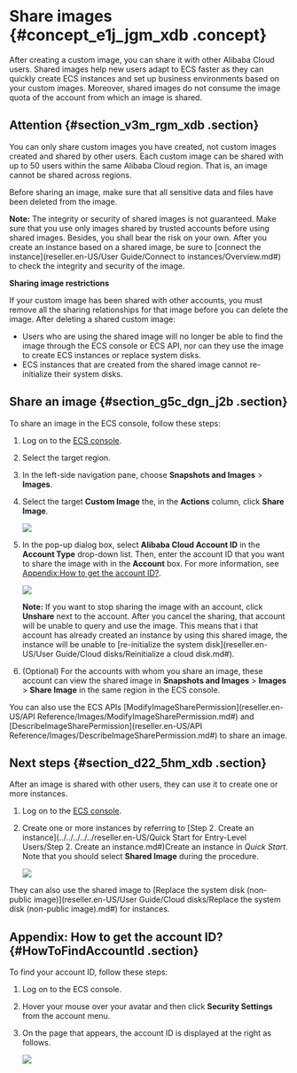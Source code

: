 # Share images {#concept_e1j_jgm_xdb .concept}

After creating a custom image, you can share it with other Alibaba Cloud users. Shared images help new users adapt to ECS faster as they can quickly create ECS instances and set up business environments based on your custom images. Moreover, shared images do not consume the image quota of the account from which an image is shared.

## Attention {#section_v3m_rgm_xdb .section}

You can only share custom images you have created, not custom images created and shared by other users. Each custom image can be shared with up to 50 users within the same Alibaba Cloud region. That is, an image cannot be shared across regions.

Before sharing an image, make sure that all sensitive data and files have been deleted from the image.

**Note:** The integrity or security of shared images is not guaranteed. Make sure that you use only images shared by trusted accounts before using shared images. Besides, you shall bear the risk on your own. After you create an instance based on a shared image, be sure to [connect the instance](reseller.en-US/User Guide/Connect to instances/Overview.md#) to check the integrity and security of the image.

**Sharing image restrictions**

If your custom image has been shared with other accounts, you must remove all the sharing relationships for that image before you can delete the image. After deleting a shared custom image:

-   Users who are using the shared image will no longer be able to find the image through the ECS console or ECS API, nor can they use the image to create ECS instances or replace system disks.
-   ECS instances that are created from the shared image cannot re-initialize their system disks.

## Share an image {#section_g5c_dgn_j2b .section}

To share an image in the ECS console, follow these steps:

1.  Log on to the [ECS console](https://partners-intl.console.aliyun.com/#/ecs).
2.  Select the target region.
3.  In the left-side navigation pane, choose **Snapshots and Images** \> **Images**.
4.  Select the target **Custom Image** the, in the **Actions** column, click **Share Image**.

    ![](http://static-aliyun-doc.oss-cn-hangzhou.aliyuncs.com/assets/img/9700/15483148516790_en-US.png)

5.  In the pop-up dialog box, select **Alibaba Cloud Account ID** in the **Account Type** drop-down list. Then, enter the account ID that you want to share the image with in the **Account** box. For more information, see [Appendix:How to get the account ID?](#).

    ![](http://static-aliyun-doc.oss-cn-hangzhou.aliyuncs.com/assets/img/9700/15483148516801_en-US.png)

    **Note:** If you want to stop sharing the image with an account, click **Unshare** next to the account. After you cancel the sharing, that account will be unable to query and use the image. This means that i that account has already created an instance by using this shared image, the instance will be unable to [re-initialize the system disk](reseller.en-US/User Guide/Cloud disks/Reinitialize a cloud disk.md#).

6.  \(Optional\) For the accounts with whom you share an image, these account can view the shared image in **Snapshots and Images** \> **Images** \> **Share Image** in the same region in the ECS console.

You can also use the ECS APIs [ModifyImageSharePermission](reseller.en-US/API Reference/Images/ModifyImageSharePermission.md#) and [DescribeImageSharePermission](reseller.en-US/API Reference/Images/DescribeImageSharePermission.md#) to share an image.

## Next steps {#section_d22_5hm_xdb .section}

After an image is shared with other users, they can use it to create one or more instances.

1.  Log on to the [ECS console](https://partners-intl.console.aliyun.com/#/ecs).
2.  Create one or more instances by referring to [Step 2. Create an instance](../../../../../reseller.en-US/Quick Start for Entry-Level Users/Step 2. Create an instance.md#)Create an instance in *Quick Start*. Note that you should select **Shared Image** during the procedure.

    ![](http://static-aliyun-doc.oss-cn-hangzhou.aliyuncs.com/assets/img/9700/15483148516802_en-US.png)


They can also use the shared image to [Replace the system disk \(non-public image\)](reseller.en-US/User Guide/Cloud disks/Replace the system disk (non-public image).md#) for instances.

## Appendix: How to get the account ID? {#HowToFindAccountId .section}

To find your account ID, follow these steps:

1.  Log on to the ECS console.
2.  Hover your mouse over your avatar and then click **Security Settings** from the account menu.
3.  On the page that appears, the account ID is displayed at the right as follows.

    ![](http://static-aliyun-doc.oss-cn-hangzhou.aliyuncs.com/assets/img/9700/15483148516803_en-US.png)


